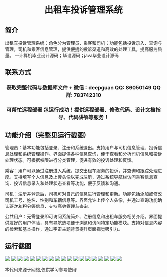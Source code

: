 <p><h1 align="center">出租车投诉管理系统</h1></p>

## 简介
出租车投诉管理系统：角色分为管理员、乘客和司机；功能包括投诉录入、查询与管理，司机和乘客信息管理，提供便捷的投诉渠道和高效的处理工具，提高服务质量。    --计算机毕业设计源码；毕设源码；java毕业设计源码


## 联系方式
<p><h3 align="center">获取完整代码与数据库文件 + 微信：deepguan QQ: 86050149 QQ群: 783742310</h3></p>
<p><h3 align="center">可帮忙远程部署 包运行成功！提供远程部署、修改代码、设计文档指导、代码讲解等服务！</h3></p>

## 功能介绍（完整见运行截图）
管理员：基本功能包括登录、注册和系统退出。支持用户与司机信息管理、投诉信息处理和系统管理操作。界面提供各种信息查询，便于查看和分析司机信息和投诉处理状态。可根据权限进行分类管理，促进有效的投诉处理和反馈。

乘客：用户可以通过注册进入系统，提交出租车服务的投诉，并查询和跟踪处理进度。支持填写个人信息及上传头像以完成注册，通过系统导航栏访问乘客信息查询、投诉信息录入和处理状态查看等功能，便于反馈和沟通。

司机：注册并登录后，司机可对自己的信息进行管理和更新。功能包括添加或修改司机工号、姓名、性别和车辆信息等。界面允许上传个人头像，并通过查询功能确认班次和积分等信息，支持高效管理与查询。

公共用户：无需登录即可访问系统简介、注册信息和出租车服务相关介绍。界面提供友好的用户体验，具有导航选项便于浏览和访问特定功能模块。支持对信息内容的检索和基本操作，通过宇宙主题背景提升页面视觉吸引力。


## 运行截图
![](https://bs-1329754181.cos.ap-shanghai.myqcloud.com/ssm/TaxiComplaintManagementSystem/img/001.jpg)
![](https://bs-1329754181.cos.ap-shanghai.myqcloud.com/ssm/TaxiComplaintManagementSystem/img/002.jpg)
![](https://bs-1329754181.cos.ap-shanghai.myqcloud.com/ssm/TaxiComplaintManagementSystem/img/003.jpg)
![](https://bs-1329754181.cos.ap-shanghai.myqcloud.com/ssm/TaxiComplaintManagementSystem/img/004.jpg)
![](https://bs-1329754181.cos.ap-shanghai.myqcloud.com/ssm/TaxiComplaintManagementSystem/img/005.jpg)
![](https://bs-1329754181.cos.ap-shanghai.myqcloud.com/ssm/TaxiComplaintManagementSystem/img/006.jpg)
![](https://bs-1329754181.cos.ap-shanghai.myqcloud.com/ssm/TaxiComplaintManagementSystem/img/007.jpg)
![](https://bs-1329754181.cos.ap-shanghai.myqcloud.com/ssm/TaxiComplaintManagementSystem/img/008.jpg)
![](https://bs-1329754181.cos.ap-shanghai.myqcloud.com/ssm/TaxiComplaintManagementSystem/img/009.jpg)
![](https://bs-1329754181.cos.ap-shanghai.myqcloud.com/ssm/TaxiComplaintManagementSystem/img/010.jpg)
![](https://bs-1329754181.cos.ap-shanghai.myqcloud.com/ssm/TaxiComplaintManagementSystem/img/011.jpg)
![](https://bs-1329754181.cos.ap-shanghai.myqcloud.com/ssm/TaxiComplaintManagementSystem/img/012.jpg)
![](https://bs-1329754181.cos.ap-shanghai.myqcloud.com/ssm/TaxiComplaintManagementSystem/img/013.jpg)
![](https://bs-1329754181.cos.ap-shanghai.myqcloud.com/ssm/TaxiComplaintManagementSystem/img/014.jpg)
![](https://bs-1329754181.cos.ap-shanghai.myqcloud.com/ssm/TaxiComplaintManagementSystem/img/015.jpg)
![](https://bs-1329754181.cos.ap-shanghai.myqcloud.com/ssm/TaxiComplaintManagementSystem/img/016.jpg)
![](https://bs-1329754181.cos.ap-shanghai.myqcloud.com/ssm/TaxiComplaintManagementSystem/img/017.jpg)
![](https://bs-1329754181.cos.ap-shanghai.myqcloud.com/ssm/TaxiComplaintManagementSystem/img/018.jpg)
![](https://bs-1329754181.cos.ap-shanghai.myqcloud.com/ssm/TaxiComplaintManagementSystem/img/019.jpg)

<p>本代码来源于网络,仅供学习参考使用!</p>
